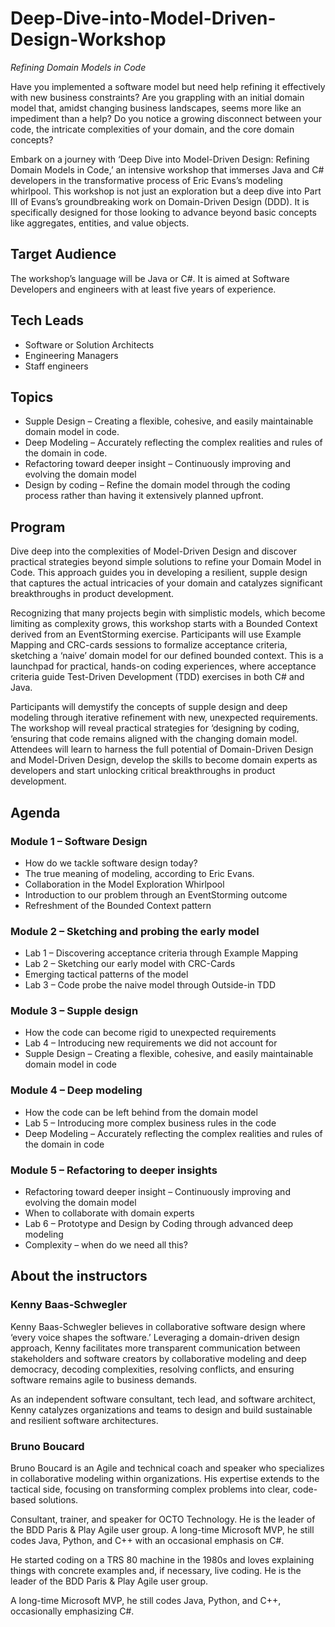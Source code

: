 # Deep-Dive-into-Model-Driven-Design-Workshop
*Refining Domain Models in Code*

Have you implemented a software model but need help refining it effectively with new business constraints? Are you grappling with an initial domain model that, amidst changing business landscapes, seems more like an impediment than a help? Do you notice a growing disconnect between your code, the intricate complexities of your domain, and the core domain concepts?

Embark on a journey with ‘Deep Dive into Model-Driven Design: Refining Domain Models in Code,’ an intensive workshop that immerses Java and C# developers in the transformative process of Eric Evans’s modeling whirlpool.
This workshop is not just an exploration but a deep dive into Part III of Evans’s groundbreaking work on Domain-Driven Design (DDD). It is specifically designed for those looking to advance beyond basic concepts like aggregates, entities, and value objects.

## Target Audience
The workshop’s language will be Java or C#. It is aimed at Software Developers and engineers with at least five years of experience.

## Tech Leads

* Software or Solution Architects
* Engineering Managers
* Staff engineers

## Topics

* Supple Design – Creating a flexible, cohesive, and easily maintainable domain model in code.
* Deep Modeling – Accurately reflecting the complex realities and rules of the domain in code.
* Refactoring toward deeper insight – Continuously improving and evolving the domain model
* Design by coding – Refine the domain model through the coding process rather than having it extensively planned upfront.

## Program

Dive deep into the complexities of Model-Driven Design and discover practical strategies beyond simple solutions to refine your Domain Model in Code. This approach guides you in developing a resilient, supple design that captures the actual intricacies of your domain and catalyzes significant breakthroughs in product development.

Recognizing that many projects begin with simplistic models, which become limiting as complexity grows, this workshop starts with a Bounded Context derived from an EventStorming exercise.
Participants will use Example Mapping and CRC-cards sessions to formalize acceptance criteria, sketching a ‘naive’ domain model for our defined bounded context. This is a launchpad for practical, hands-on coding experiences, where acceptance criteria guide Test-Driven Development (TDD) exercises in both C# and Java.

Participants will demystify the concepts of supple design and deep modeling through iterative refinement with new, unexpected requirements. The workshop will reveal practical strategies for ‘designing by coding, ‘ensuring that code remains aligned with the changing domain model.
Attendees will learn to harness the full potential of Domain-Driven Design and Model-Driven Design, develop the skills to become domain experts as developers and start unlocking critical breakthroughs in product development.

## Agenda

### Module 1 – Software Design

* How do we tackle software design today?
* The true meaning of modeling, according to Eric Evans.
* Collaboration in the Model Exploration Whirlpool
* Introduction to our problem through an EventStorming outcome
* Refreshment of the Bounded Context pattern

### Module 2 – Sketching and probing the early model

* Lab 1 – Discovering acceptance criteria through Example Mapping
* Lab 2 – Sketching our early model with CRC-Cards
* Emerging tactical patterns of the model
* Lab 3 – Code probe the naive model through Outside-in TDD
  
### Module 3 – Supple design

* How the code can become rigid to unexpected requirements
* Lab 4 – Introducing new requirements we did not account for
* Supple Design – Creating a flexible, cohesive, and easily maintainable domain model in code

### Module 4 – Deep modeling

* How the code can be left behind from the domain model
* Lab 5 – Introducing more complex business rules in the code
* Deep Modeling – Accurately reflecting the complex realities and rules of the domain in code

### Module 5 – Refactoring to deeper insights

* Refactoring toward deeper insight – Continuously improving and evolving the domain model
* When to collaborate with domain experts
* Lab 6 – Prototype and Design by Coding through advanced deep modeling
* Complexity – when do we need all this?

## About the instructors

### Kenny Baas-Schwegler
Kenny Baas-Schwegler believes in collaborative software design where ‘every voice shapes the software.’ Leveraging a domain-driven design approach, Kenny facilitates more transparent communication between stakeholders and software creators by collaborative modeling and deep democracy, decoding complexities, resolving conflicts, and ensuring software remains agile to business demands.

As an independent software consultant, tech lead, and software architect, Kenny catalyzes organizations and teams to design and build sustainable and resilient software architectures.

### Bruno Boucard
Bruno Boucard is an Agile and technical coach and speaker who specializes in collaborative modeling within organizations. His expertise extends to the tactical side, focusing on transforming complex problems into clear, code-based solutions.

Consultant, trainer, and speaker for OCTO Technology. He is the leader of the BDD Paris & Play Agile user group. A long-time Microsoft MVP, he still codes Java, Python, and C++ with an occasional emphasis on C#.

He started coding on a TRS 80 machine in the 1980s and loves explaining things with concrete examples and, if necessary, live coding.  He is the leader of the BDD Paris & Play Agile user group.

A long-time Microsoft MVP, he still codes Java, Python, and C++, occasionally emphasizing C#.
